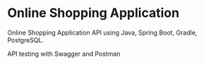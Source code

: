 # Online Shopping Application

Online Shopping Application API using Java, Spring Boot, Gradle, PostgreSQL.

API testing with Swagger and Postman
